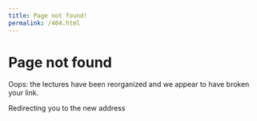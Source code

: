 ```yaml
---
title: Page not found!
permalink: /404.html
---
```


# Page not found

Oops: the lectures have been reorganized and we appear to have broken your link.

<p class="loading">Redirecting you to the new address</p>

<br>

<script>
    
var redirects = new Map();

redirects.set('/about_py.html', 'https://python-programming.quantecon.org/about_py.html');
redirects.set('/getting_started.html', 'https://python-programming.quantecon.org/getting_started.html');
redirects.set('/python_by_example.html', 'https://python-programming.quantecon.org/python_by_example.html');
redirects.set('/functions.html', 'https://python-programming.quantecon.org/functions.html');
redirects.set('/python_essentials.html', 'https://python-programming.quantecon.org/python_essentials.html');
redirects.set('/oop_intro.html', 'https://python-programming.quantecon.org/oop_intro.html');
redirects.set('/python_oop.html', 'https://python-programming.quantecon.org/python_oop.html');
redirects.set('/need_for_speed.html', 'https://python-programming.quantecon.org/need_for_speed.html');
redirects.set('/numpy.html', 'https://python-programming.quantecon.org/numpy.html');
redirects.set('/matplotlib.html', 'https://python-programming.quantecon.org/matplotlib.html');
redirects.set('/scipy.html', 'https://python-programming.quantecon.org/scipy.html');
redirects.set('/numba.html', 'https://python-programming.quantecon.org/numba.html');
redirects.set('/parallelization.html', 'https://python-programming.quantecon.org/parallelization.html');
redirects.set('/pandas.html', 'https://python-programming.quantecon.org/pandas.html');
redirects.set('/writing_good_code.html', 'https://python-programming.quantecon.org/writing_good_code.html');
redirects.set('/python_advanced_features.html', 'https://python-programming.quantecon.org/python_advanced_features.html');
redirects.set('/debugging.html', 'https://python-programming.quantecon.org/debugging.html');
redirects.set('/geom_series.html', 'https://python-intro.quantecon.org/geom_series.html');
redirects.set('/linear_algebra.html', 'https://python-intro.quantecon.org/linear_algebra.html');
redirects.set('/complex_and_trig.html', 'https://python-intro.quantecon.org/complex_and_trig.html');
redirects.set('/lln_clt.html', 'https://python-intro.quantecon.org/lln_clt.html');
redirects.set('/heavy_tails.html', 'https://python-intro.quantecon.org/heavy_tails.html');
redirects.set('/mccall_model.html', 'https://python-intro.quantecon.org/mccall_model.html');
redirects.set('/mccall_model_with_separation.html', 'https://python-intro.quantecon.org/mccall_model_with_separation.html');
redirects.set('/mccall_fitted_vfi.html', 'https://python-intro.quantecon.org/mccall_fitted_vfi.html');
redirects.set('/mccall_correlated.html', 'https://python-intro.quantecon.org/mccall_correlated.html');
redirects.set('/career.html', 'https://python-intro.quantecon.org/career.html');
redirects.set('/jv.html', 'https://python-intro.quantecon.org/jv.html');
redirects.set('/markov_asset.html', 'https://python-intro.quantecon.org/markov_asset.html');
redirects.set('/harrison_kreps.html', 'https://python-intro.quantecon.org/harrison_kreps.html');
redirects.set('/pandas_panel.html', 'https://python-intro.quantecon.org/pandas_panel.html');
redirects.set('/ols.html', 'https://python-intro.quantecon.org/ols.html');
redirects.set('/mle.html', 'https://python-intro.quantecon.org/mle.html');
redirects.set('/odu.html', 'https://python-intro.quantecon.org/odu.html');
redirects.set('/wald_friedman.html', 'https://python-intro.quantecon.org/wald_friedman.html');
redirects.set('/exchangeable.html', 'https://python-intro.quantecon.org/exchangeable.html');
redirects.set('/likelihood_ratio_process.html', 'https://python-intro.quantecon.org/likelihood_ratio_process.html');
redirects.set('/scalar_dynam.html', 'https://python-intro.quantecon.org/scalar_dynam.html');
redirects.set('/ar1_processes.html', 'https://python-intro.quantecon.org/ar1_processes.html');
redirects.set('/finite_markov.html', 'https://python-intro.quantecon.org/finite_markov.html');
redirects.set('/inventory_dynamics.html', 'https://python-intro.quantecon.org/inventory_dynamics.html');
redirects.set('/linear_models.html', 'https://python-intro.quantecon.org/linear_models.html');
redirects.set('/samuelson.html', 'https://python-intro.quantecon.org/samuelson.html');
redirects.set('/kesten_processes.html', 'https://python-intro.quantecon.org/kesten_processes.html');
redirects.set('/wealth_dynamics.html', 'https://python-intro.quantecon.org/wealth_dynamics.html');
redirects.set('/kalman.html', 'https://python-intro.quantecon.org/kalman.html');
redirects.set('/short_path.html', 'https://python-intro.quantecon.org/short_path.html');
redirects.set('/lqcontrol.html', 'https://python-intro.quantecon.org/lqcontrol.html');
redirects.set('/perm_income.html', 'https://python-intro.quantecon.org/perm_income.html');
redirects.set('/perm_income_cons.html', 'https://python-intro.quantecon.org/perm_income_cons.html');
redirects.set('/lq_inventories.html', 'https://python-intro.quantecon.org/lq_inventories.html');
redirects.set('/schelling.html', 'https://python-intro.quantecon.org/schelling.html');
redirects.set('/lake_model.html', 'https://python-intro.quantecon.org/lake_model.html');
redirects.set('/rational_expectations.html', 'https://python-intro.quantecon.org/rational_expectations.html');
redirects.set('/re_with_feedback.html', 'https://python-intro.quantecon.org/re_with_feedback.html');
redirects.set('/markov_perf.html', 'https://python-intro.quantecon.org/markov_perf.html');
redirects.set('/uncertainty_traps.html', 'https://python-intro.quantecon.org/uncertainty_traps.html');
redirects.set('/aiyagari.html', 'https://python-intro.quantecon.org/aiyagari.html');
redirects.set('/optgrowth.html', 'https://python-intro.quantecon.org/optgrowth.html');
redirects.set('/optgrowth_fast.html', 'https://python-intro.quantecon.org/optgrowth_fast.html');
redirects.set('/coleman_policy_iter.html', 'https://python-intro.quantecon.org/coleman_policy_iter.html');
redirects.set('/egm_policy_iter.html', 'https://python-intro.quantecon.org/egm_policy_iter.html');
redirects.set('/ifp.html', 'https://python-intro.quantecon.org/ifp.html');
redirects.set('/lucas_model.html', 'https://python-advanced.quantecon.org/lucas_model.html');
redirects.set('/black_litterman.html', 'https://python-advanced.quantecon.org/black_litterman.html');
redirects.set('/von_neumann_model.html', 'https://python-advanced.quantecon.org/von_neumann_model.html');
redirects.set('/dyn_stack.html', 'https://python-advanced.quantecon.org/dyn_stack.html');
redirects.set('/calvo.html', 'https://python-advanced.quantecon.org/calvo.html');
redirects.set('/opt_tax_recur.html', 'https://python-advanced.quantecon.org/opt_tax_recur.html');
redirects.set('/amss.html', 'https://python-advanced.quantecon.org/amss.html');
redirects.set('/amss2.html', 'https://python-advanced.quantecon.org/amss2.html');
redirects.set('/amss3.html', 'https://python-advanced.quantecon.org/amss3.html');
redirects.set('/chang_ramsey.html', 'https://python-advanced.quantecon.org/chang_ramsey.html');
redirects.set('/chang_credible.html', 'https://python-advanced.quantecon.org/chang_credible.html');
redirects.set('/hs_recursive_models.html', 'https://python-advanced.quantecon.org/hs_recursive_models.html');
redirects.set('/growth_in_dles.html', 'https://python-advanced.quantecon.org/growth_in_dles.html');
redirects.set('/lucas_asset_pricing_dles.html', 'https://python-advanced.quantecon.org/lucas_asset_pricing_dles.html');
redirects.set('/irfs_in_hall_model.html', 'https://python-advanced.quantecon.org/irfs_in_hall_model.html');
redirects.set('/permanent_income_dles.html', 'https://python-advanced.quantecon.org/permanent_income_dles.html');
redirects.set('/rosen_schooling_model.html', 'https://python-advanced.quantecon.org/rosen_schooling_model.html');
redirects.set('/cattle_cycles.html', 'https://python-advanced.quantecon.org/cattle_cycles.html');
redirects.set('/hs_invertibility_example.html', 'https://python-advanced.quantecon.org/hs_invertibility_example.html');
redirects.set('/cons_news.html', 'https://python-advanced.quantecon.org/cons_news.html');
redirects.set('/smoothing.html', 'https://python-advanced.quantecon.org/smoothing.html');
redirects.set('/smoothing_tax.html', 'https://python-advanced.quantecon.org/smoothing_tax.html');
redirects.set('/robustness.html', 'https://python-advanced.quantecon.org/robustness.html');
redirects.set('/markov_jump_lq.html', 'https://python-advanced.quantecon.org/markov_jump_lq.html');
redirects.set('/tax_smoothing_1.html', 'https://python-advanced.quantecon.org/tax_smoothing_1.html');
redirects.set('/tax_smoothing_2.html', 'https://python-advanced.quantecon.org/tax_smoothing_2.html');
redirects.set('/tax_smoothing_3.html', 'https://python-advanced.quantecon.org/tax_smoothing_3.html');
redirects.set('/lqramsey .html', 'https://python-advanced.quantecon.org/lqramsey .html');
redirects.set('/rob_markov_perf.html', 'https://python-advanced.quantecon.org/rob_markov_perf.html');
redirects.set('/arellano.html', 'https://python-advanced.quantecon.org/arellano.html');
redirects.set('/matsuyama.html', 'https://python-advanced.quantecon.org/matsuyama.html');
redirects.set('/coase.html', 'https://python-advanced.quantecon.org/coase.html');
redirects.set('/arma.html', 'https://python-advanced.quantecon.org/arma.html');
redirects.set('/estspec.html', 'https://python-advanced.quantecon.org/estspec.html');
redirects.set('/additive_functionals.html', 'https://python-advanced.quantecon.org/additive_functionals.html');
redirects.set('/lu_tricks.html', 'https://python-advanced.quantecon.org/lu_tricks.html');
redirects.set('/classical_filtering.html', 'https://python-advanced.quantecon.org/classical_filtering.html');
redirects.set('/orth_proj.html', 'https://python-advanced.quantecon.org/orth_proj.html');
redirects.set('/stationary_densities.html', 'https://python-advanced.quantecon.org/stationary_densities.html');
redirects.set('/muth_kalman.html', 'https://python-advanced.quantecon.org/muth_kalman.html');
redirects.set('/discrete_dp.html', 'https://python-advanced.quantecon.org/discrete_dp.html');

var request = window.location.pathname;
var redirectURL = redirects.get(request);

var timer = setTimeout( function() {
    if ( redirectURL === undefined ) {
        window.location = '/';
    } else {
        window.location = redirectURL;
    }
}, 3000);

</script>
